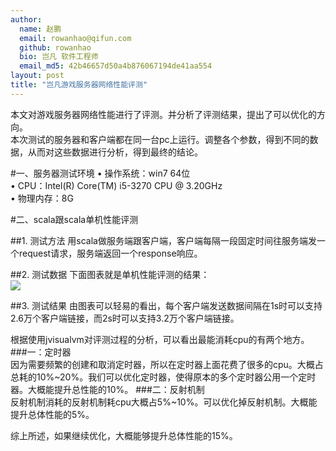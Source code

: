 ```yaml
---
author:
  name: 赵鹏
  email: rowanhao@qifun.com
  github: rowanhao
  bio: 岂凡 软件工程师
  email_md5: 42b46657d50a4b876067194de41aa554
layout: post
title: "岂凡游戏服务器网络性能评测"
---
```


本文对游戏服务器网络性能进行了评测。并分析了评测结果，提出了可以优化的方向。  
本次测试的服务器和客户端都在同一台pc上运行。调整各个参数，得到不同的数据，从而对这些数据进行分析，得到最终的结论。  

#一、服务器测试环境
•	操作系统：win7 64位  
•	CPU：Intel(R) Core(TM) i5-3270 CPU @ 3.20GHz  
•	物理内存：8G

#二、scala跟scala单机性能评测

##1. 测试方法
用scala做服务端跟客户端，客户端每隔一段固定时间往服务端发一个request请求，服务端返回一个response响应。

##2. 测试数据
下面图表就是单机性能评测的结果：  
![](http://i.imgur.com/clx6PVG.png)  


##3. 测试结果
由图表可以轻易的看出，每个客户端发送数据间隔在1s时可以支持2.6万个客户端链接，而2s时可以支持3.2万个客户端链接。  


根据使用jvisualvm对评测过程的分析，可以看出最能消耗cpu的有两个地方。  
###一：定时器    
因为需要频繁的创建和取消定时器，所以在定时器上面花费了很多的cpu。大概占总耗的10%~20%。我们可以优化定时器，使得原本的多个定时器公用一个定时器。大概能提升总性能的10%。
###二：反射机制    
反射机制消耗的反射机制耗cpu大概占5%~10%。可以优化掉反射机制。大概能提升总体性能的5%。  


综上所述，如果继续优化，大概能够提升总体性能的15%。
